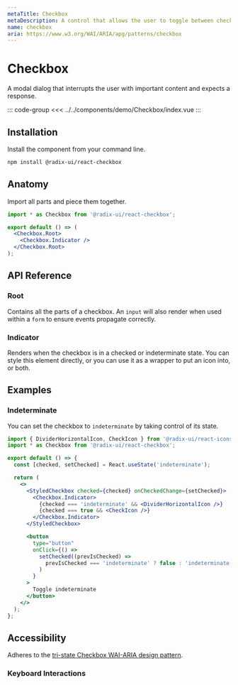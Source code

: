 ```yaml
---
metaTitle: Checkbox
metaDescription: A control that allows the user to toggle between checked and not checked.
name: checkbox
aria: https://www.w3.org/WAI/ARIA/apg/patterns/checkbox
---
```


<script setup>
import Description from '../../components/Description.vue'
import HeroContainer from '../../components/HeroContainer.vue'
import DemoCheckbox from '../../components/demo/Checkbox/index.vue'
import HeroCodeGroup from '../../components/HeroCodeGroup.vue'
</script>

# Checkbox

<Description>
A modal dialog that interrupts the user with important content and expects a
response.
</Description>

<HeroContainer>
<DemoCheckbox />
</HeroContainer>

::: code-group
<<< ../../components/demo/Checkbox/index.vue
:::

<!--
<Highlights
  features={[
    'Supports indeterminate state.',
    'Full keyboard navigation.',
    'Can be controlled or uncontrolled.',
  ]}
/>
-->

## Installation

Install the component from your command line.

```bash
npm install @radix-ui/react-checkbox
```

## Anatomy

Import all parts and piece them together.

```jsx
import * as Checkbox from '@radix-ui/react-checkbox';

export default () => (
  <Checkbox.Root>
    <Checkbox.Indicator />
  </Checkbox.Root>
);
```

## API Reference

### Root

Contains all the parts of a checkbox. An `input` will also render when used within a `form` to ensure events propagate correctly.

<!--
<PropsTable
  data={[
    {
      name: 'asChild',
      required: false,
      type: 'boolean',
      default: 'false',
      description: (
        <>
          Change the default rendered element for the one passed as a child,
          merging their props and behavior.
          <br />
          <br />
          Read our <a href="../guides/composition">Composition</a> guide for more
          details.
        </>
      ),
    },
    {
      name: 'defaultChecked',
      type: 'boolean',
      description:
        'The checked state of the checkbox when it is initially rendered. Use when you do not need to control its checked state.',
    },
    {
      name: 'checked',
      type: 'boolean',
      description: (
        <span>
          The controlled checked state of the checkbox. Must be used in
          conjunction with <Code>onCheckedChange</Code>.
        </span>
      ),
    },
    {
      name: 'onCheckedChange',
      type: `(checked: boolean | 'indeterminate') => void`,
      typeSimple: 'function',
      description:
        'Event handler called when the checked state of the checkbox changes.',
    },
    {
      name: 'disabled',
      type: 'boolean',
      description: (
        <span>
          When <Code>true</Code>, prevents the user from interacting with the
          checkbox.
        </span>
      ),
    },
    {
      name: 'required',
      type: 'boolean',
      description: (
        <span>
          When <Code>true</Code>, indicates that the user must check the
          checkbox before the owning form can be submitted.
        </span>
      ),
    },
    {
      name: 'name',
      type: 'string',
      description:
        'The name of the checkbox. Submitted with its owning form as part of a name/value pair.',
    },
    {
      name: 'value',
      type: 'string',
      default: 'on',
      description: (
        <span>
          The value given as data when submitted with a <Code>name</Code>.
        </span>
      ),
    },
  ]}
/>

<DataAttributesTable
  data={[
    {
      attribute: '[data-state]',
      values: ['checked', 'unchecked', 'indeterminate'],
    },
    {
      attribute: '[data-disabled]',
      values: 'Present when disabled',
    },
  ]}
/>
-->
### Indicator

Renders when the checkbox is in a checked or indeterminate state. You can style this element directly, or you can use it as a wrapper to put an icon into, or both.
<!--
<PropsTable
  data={[
    {
      name: 'asChild',
      required: false,
      type: 'boolean',
      default: 'false',
      description: (
        <>
          Change the default rendered element for the one passed as a child,
          merging their props and behavior.
          <br />
          <br />
          Read our <a href="../guides/composition">Composition</a> guide for more
          details.
        </>
      ),
    },
    {
      name: 'forceMount',
      type: 'boolean',
      description:
        'Used to force mounting when more control is needed. Useful when controlling animation with React animation libraries.',
    },
  ]}
/>

<DataAttributesTable
  data={[
    {
      attribute: '[data-state]',
      values: ['checked', 'unchecked', 'indeterminate'],
    },
    {
      attribute: '[data-disabled]',
      values: 'Present when disabled',
    },
  ]}
/>
-->
## Examples

### Indeterminate

You can set the checkbox to `indeterminate` by taking control of its state.

```jsx line=5,9-14,16
import { DividerHorizontalIcon, CheckIcon } from '@radix-ui/react-icons';
import * as Checkbox from '@radix-ui/react-checkbox';

export default () => {
  const [checked, setChecked] = React.useState('indeterminate');

  return (
    <>
      <StyledCheckbox checked={checked} onCheckedChange={setChecked}>
        <Checkbox.Indicator>
          {checked === 'indeterminate' && <DividerHorizontalIcon />}
          {checked === true && <CheckIcon />}
        </Checkbox.Indicator>
      </StyledCheckbox>

      <button
        type="button"
        onClick={() =>
          setChecked((prevIsChecked) =>
            prevIsChecked === 'indeterminate' ? false : 'indeterminate'
          )
        }
      >
        Toggle indeterminate
      </button>
    </>
  );
};
```

## Accessibility

Adheres to the [tri-state Checkbox WAI-ARIA design pattern](https://www.w3.org/WAI/ARIA/apg/patterns/checkbox).

### Keyboard Interactions
<!--
<KeyboardTable
  data={[
    {
      keys: ['Space'],
      description: 'Checks/unchecks the checkbox.',
    },
  ]}
/>
-->